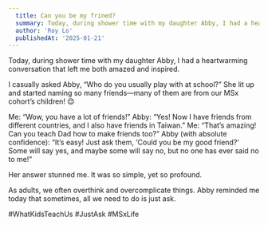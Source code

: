```yaml
---
  title: Can you be my frined?
  summary: Today, during shower time with my daughter Abby, I had a heartwarming conversation that left me both amazed and inspired.
  author: 'Roy Lo'
  publishedAt: '2025-01-21'
---
```


Today, during shower time with my daughter Abby, I had a heartwarming conversation that left me both amazed and inspired.

I casually asked Abby, “Who do you usually play with at school?” 
She lit up and started naming so many friends—many of them are from our MSx cohort’s children! 😊

Me: “Wow, you have a lot of friends!”
Abby: “Yes! Now I have friends from different countries, and I also have friends in Taiwan.”
Me: “That’s amazing! Can you teach Dad how to make friends too?”
Abby (with absolute confidence): “It’s easy! Just ask them, ‘Could you be my good friend?’ Some will say yes, and maybe some will say no, but no one has ever said no to me!”

Her answer stunned me. It was so simple, yet so profound.

As adults, we often overthink and overcomplicate things. Abby reminded me today that sometimes, all we need to do is just ask.

#WhatKidsTeachUs
#JustAsk
#MSxLife

